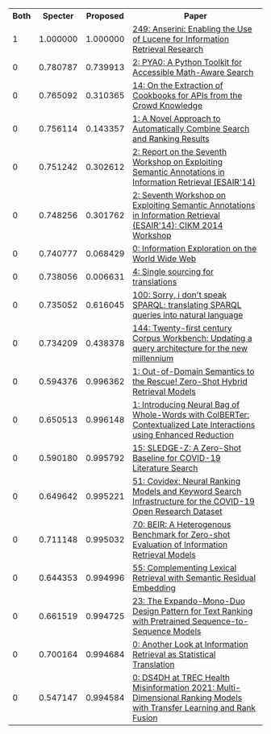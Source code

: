 <html><table><tr>
<th>Both</th>
<th>Specter</th>
<th>Proposed</th>
<th>Paper</th>
</tr>
<tr>
<td>1</td>
<td>1.000000</td>
<td>1.000000</td>
<td><a href="https://www.semanticscholar.org/paper/61344ba701960b3d16e4792216e4b2ef9bc7c570">249: Anserini: Enabling the Use of Lucene for Information Retrieval Research</a></td>
</tr>
<tr>
<td>0</td>
<td>0.780787</td>
<td>0.739913</td>
<td><a href="https://www.semanticscholar.org/paper/398c7443dfb39319632d0766f6facb2ee2783e71">2: PYA0: A Python Toolkit for Accessible Math-Aware Search</a></td>
</tr>
<tr>
<td>0</td>
<td>0.765092</td>
<td>0.310365</td>
<td><a href="https://www.semanticscholar.org/paper/34d01eb2e682b471294fc59f8aa376e32b8bae25">14: On the Extraction of Cookbooks for APIs from the Crowd Knowledge</a></td>
</tr>
<tr>
<td>0</td>
<td>0.756114</td>
<td>0.143357</td>
<td><a href="https://www.semanticscholar.org/paper/74c772456a76061524a96f0b590f309b8aa3460a">1: A Novel Approach to Automatically Combine Search and Ranking Results</a></td>
</tr>
<tr>
<td>0</td>
<td>0.751242</td>
<td>0.302612</td>
<td><a href="https://www.semanticscholar.org/paper/4a765fe2d4d933bfb9aa78b61c4db8db433fb800">2: Report on the Seventh Workshop on Exploiting Semantic Annotations in Information Retrieval (ESAIR'14)</a></td>
</tr>
<tr>
<td>0</td>
<td>0.748256</td>
<td>0.301762</td>
<td><a href="https://www.semanticscholar.org/paper/7e785490ddb50d661b9f0bfe401d6a48ead63c78">2: Seventh Workshop on Exploiting Semantic Annotations in Information Retrieval (ESAIR'14): CIKM 2014 Workshop</a></td>
</tr>
<tr>
<td>0</td>
<td>0.740777</td>
<td>0.068429</td>
<td><a href="https://www.semanticscholar.org/paper/c10f892660ace2d842d9812b34169d9720dcbc74">0: Information Exploration on the World Wide Web</a></td>
</tr>
<tr>
<td>0</td>
<td>0.738056</td>
<td>0.006631</td>
<td><a href="https://www.semanticscholar.org/paper/aebffb043fbc341ec7ae4bdff422718dbc3a673b">4: Single sourcing for translations</a></td>
</tr>
<tr>
<td>0</td>
<td>0.735052</td>
<td>0.616045</td>
<td><a href="https://www.semanticscholar.org/paper/0d985477fe44764f6bd2fe9a6bfa38ff048a8333">100: Sorry, i don't speak SPARQL: translating SPARQL queries into natural language</a></td>
</tr>
<tr>
<td>0</td>
<td>0.734209</td>
<td>0.438378</td>
<td><a href="https://www.semanticscholar.org/paper/513675eb7d76702a0ef9d39339f8f0c715d0dc34">144: Twenty-first century Corpus Workbench: Updating a query architecture for the new millennium</a></td>
</tr>
<tr>
<td>0</td>
<td>0.594376</td>
<td>0.996362</td>
<td><a href="https://www.semanticscholar.org/paper/b2297404824f3dfec5e414ed89bdea1c1b68e300">1: Out-of-Domain Semantics to the Rescue! Zero-Shot Hybrid Retrieval Models</a></td>
</tr>
<tr>
<td>0</td>
<td>0.650513</td>
<td>0.996148</td>
<td><a href="https://www.semanticscholar.org/paper/82e3a63301eeb82090bc79c6009af20a5daea15a">1: Introducing Neural Bag of Whole-Words with ColBERTer: Contextualized Late Interactions using Enhanced Reduction</a></td>
</tr>
<tr>
<td>0</td>
<td>0.590180</td>
<td>0.995792</td>
<td><a href="https://www.semanticscholar.org/paper/05598331268614305ff844cea001f5b22f3519c9">15: SLEDGE-Z: A Zero-Shot Baseline for COVID-19 Literature Search</a></td>
</tr>
<tr>
<td>0</td>
<td>0.649642</td>
<td>0.995221</td>
<td><a href="https://www.semanticscholar.org/paper/e3e36944102c9baee49dfec397fc0e4bb63a7c77">51: Covidex: Neural Ranking Models and Keyword Search Infrastructure for the COVID-19 Open Research Dataset</a></td>
</tr>
<tr>
<td>0</td>
<td>0.711148</td>
<td>0.995032</td>
<td><a href="https://www.semanticscholar.org/paper/807600ef43073cd9c59d4208ee710e90cf14efa8">70: BEIR: A Heterogenous Benchmark for Zero-shot Evaluation of Information Retrieval Models</a></td>
</tr>
<tr>
<td>0</td>
<td>0.644353</td>
<td>0.994996</td>
<td><a href="https://www.semanticscholar.org/paper/691bef5f827b819bdff7a880e43c0df0ab76f392">55: Complementing Lexical Retrieval with Semantic Residual Embedding</a></td>
</tr>
<tr>
<td>0</td>
<td>0.661519</td>
<td>0.994725</td>
<td><a href="https://www.semanticscholar.org/paper/e08eed9608382beea1febca49119c665fbabd031">23: The Expando-Mono-Duo Design Pattern for Text Ranking with Pretrained Sequence-to-Sequence Models</a></td>
</tr>
<tr>
<td>0</td>
<td>0.700164</td>
<td>0.994684</td>
<td><a href="https://www.semanticscholar.org/paper/a19438a28ba9eb5eeefa9324840758b1b5fe3c65">0: Another Look at Information Retrieval as Statistical Translation</a></td>
</tr>
<tr>
<td>0</td>
<td>0.547147</td>
<td>0.994584</td>
<td><a href="https://www.semanticscholar.org/paper/def68a50c8d6c5d277c0d1d912b38cd97078e14d">0: DS4DH at TREC Health Misinformation 2021: Multi-Dimensional Ranking Models with Transfer Learning and Rank Fusion</a></td>
</tr>
</table></html>
